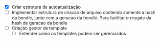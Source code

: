 * [x] Criar estrutura de autoatualização
* [ ] Implementar estrutura de criacao de arquivo contendo somente a hash da bondle, junto com a geracao da bondle. Para facilitar o resgate da hash de geracao da bondle
* [ ] Criação gestor de template
  * [ ] Entender como os templates podem ser gerenciados